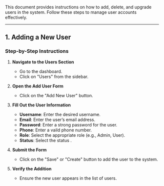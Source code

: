 This document provides instructions on how to add, delete, and upgrade users in the system. Follow these steps to manage user accounts effectively.

---

## 1. Adding a New User

### **Step-by-Step Instructions**

1. **Navigate to the Users Section**
   - Go to the dashboard.
   - Click on "Users" from the sidebar.

2. **Open the Add User Form**
   - Click on the "Add New User" button.

3. **Fill Out the User Information**
   - **Username**: Enter the desired username.
   - **Email**: Enter the user’s email address.
   - **Password**: Enter a strong password for the user.
   - **Phone**: Enter a vaild phone number.
   - **Role**: Select the appropriate role (e.g., Admin, User).
   - **Status**: Select the status .

4. **Submit the Form**
   - Click on the "Save" or "Create" button to add the user to the system.

5. **Verify the Addition**
   - Ensure the new user appears in the list of users.